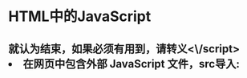 # HTML中的JavaScript
## <script>元素
将JS插入HTML的主要方法
网景创造出来，最早在Netscape Navigator 2 中实现的
以下8个属性
- ==async==：可选。表示立即下载脚本，但是不阻止其他页面动作比如下载资源或等待其他脚本加载。==只对外部脚本文教有效==
- ==crossorigin==：可选。配置相关请求的CROS设置。==默认不使用==CROS。anonymous配置文件请求不必设置凭据标志；use-credentials设置凭据标志，出战请求会包含凭据
- ==defer==：可选，表示脚本可以延迟到文档完全被解析和显示之后再执行。只对外部脚本文件有效。IE7以及更早版本可以对内指定。
- ==integrity==：可选。允许比对接收到的资源和指定的加密签名以==验证子资源完整性==（SRI,Subresource Integrity）。如果接收到的资源的签名与这个属性指定的签名不匹配，则页面会报错，脚本不会执行。一般==给CDN用，防止提供恶意内容==
- ==src==：可选。表示包含要执行的代码的外部文件。
- charset：可选。使用src属性指定的代码字符集。很少使用，因为大部分浏览器不在乎这个值
- language：弃用。Javascript，Javascript 1.2，VBScript。大部分浏览器忽略
- type：可选，代替language，表示代码块中脚本语言的内容类型（也称MIME类型：多媒体邮件拓展）。按照惯例，这个值始终都是"text/javascript"，尽管"text/javascript"和"text/ecmascript"都已经废弃了。JavaScript 文件的 MIME 类型通常是"application/x-javascript"，不过给type 属性这个值有可能导致脚本被忽略。
在非 IE 的浏览器中有效的其他值还有"application/javascript"和"application/ecmascript"。如果这个值是 module，则代码会被当成 ES6 模块，而且只有这时候代码中才能出现 import 和 export 关键字。==主要是"module"来区分ES6==

使用方法：
1. 直接嵌入代码:==出现字符串==</script>就认为结束，如果必须有用到</script>，请转义<\\/script>
2. 在网页中包含外部 JavaScript 文件，src导入:<script src="example.js"/> ,==XHTML==看到，可以忽略结束标签，但是这个语法==HTML==不能使用，无效HTML,有些浏览器不能正常处理，如IE

浏览器不会检查JavaScript文件的拓展名是否为.js。这就为使用==服务器端脚本语言动态生成 JavaScript== 代码，或者在==浏览器中将JavaScript扩展语言==（如TypeScript，或React的 JSX）转译为JavaScript提供了可能性。不过要注意，服务器经常会根据文件扩展来确定响应的正确 MIME 类型。如果不打算使用.js扩展名，一定要确保服务器能返回==正确的 MIME 类型==。

==直接嵌入与src，优先src==。如果在<script>中既用了src又嵌入了JS代码，浏览器只会下载src，忽略行内代码。
src可以是一个完整的URL，而且指向的资源可以==不在同一个域中==。
过程：浏览器解析资源，向src的路径发送一个GET请求，假定是个JavaScript文件。这个请求==不受SameSite策略限制==，返回并执行的JS还是受限制（返回的JS发起的请求是受SameSite限制的）。因为是GET请求，依然受HTTP/HTTPS协议限制

这个功能就支持了CDN，但是CDN有可能被黑，会提供恶意代码，所以需要==integrity验证==

浏览器按照<script>==出现顺序==依次解释他们，前提是没有defer和async。第二个必须等第一个解释完成才能继续...

### 标签位置
过去所有<script>元素都放在<head>标签内，为了把==外部的CSS和JS文件都集中放在一起==。

**问题**：
所有的JS都放在head就意味着必须把所有的JS代码都==下载、解析、解释==后，才能渲染页面（head之后才开始渲染）。
**解决方案**
现在通常都丢到body标签中的页面内容后面如：

```
<!DOCTYPE html>
<html>
 <head>
 <title>Example HTML Page</title>
 </head>
 <body>
 <!-- 这里是页面内容 -->
 <script src="example1.js"></script>
 <script src="example2.js"></script>
 </body>
</html> 
```

这样页面就能先渲染后处理JS文件，浏览器空白时间变少，用户体验增加

##### 推迟执行脚本 defer
defer--->先下载，等整个页面解析完后再运行。
==最好只有一个defer文件==，推迟执行的脚本不一定总会按顺序执行或者在 DOMContentLoaded事件之前执行
==把defer放页面底部是因为浏览器的支持程度不一样==

##### 动态加载脚本
js可以使用==DOM API==，通过向DOM中动态加入script元素同样可以加载指定脚本。

```
let script = document.createElement('script');
script.src = 'gibberish.js';
document.head.appendChild(script); 
```
在把 HTMLElement 元素==添加到 DOM且执行到这段代码之前==不会发送请求。默认异步方式加载=加了async。但是并不是所有浏览器支持async所有可以==统一为同步加载==

```
let script = document.createElement('script');
script.src = 'gibberish.js';
script.async = false;
document.head.appendChild(script);
```
动态加载脚本获取的资源对==浏览器预加载不可见==，影响获取==资源队列的优先级==，可以再头文件中显示声明

```
<link rel="preload" href="gibberish.js"> 
```

##### XHTML中的变化
可扩展超文本标记语言（XHTML，Extensible HyperText Markup Language）是HTML作为XML的应用重新包装的结果。
必须指定type为text/javascript，HTML可以没有
已经退出舞台
XHTML规则比HTML严格：<会被认为标签的开始，所以<一般用\&lt; ==替代==
或者用CDATA代码块包裹

```
<script type="text/javascript"><![CDATA[
 function compare(a, b) {
 if (a < b) {
 console.log("A is less than B");
 } else if (a > b) {
 console.log("A is greater than B");
 } else {
 console.log("A is equal to B");
 }
 }
]]></script> 
```
但是有的浏览器支持XHTML但是不支持CDADA块，==需要//注释==

## 行内代码与外部文件
尽量放在外部文件
- 可维护性
- ==缓存==：浏览器会根据特定的设置缓存所有外部链接的JavaScript 文件，这意味着如果两个页面都用到同一个文件，则该文件只需下载一次。这最终意味着页面加载更快。
- 适应未来

## 文档模式
IE5.5发明了文档模式的概念，即可以使用dectype切换文档模式

**起初的文档模式**：
- 混杂模式：让 IE 像 IE5 一样（支持一些非标准的特性）
- 标准模式：让 IE 具有兼容标准的行为

后来又加入了第三种
- 准标准模式：浏览器支持很多标准的特性，但是没有标准规定得那么严格

IE11已弃用

## <noscript>元素
针对早期浏览器不支持JS的问题
符合以下情况之一
- 浏览器不支持脚本
- 浏览器对脚本的支持被关闭
noscript的内容会被渲染，否额不会被渲染


# 总结
JavaScript 是通过<script>元素插入到 HTML页面中的。
这个元素可用于把 JavaScript 代码嵌入到HTML 页面中，跟其他标记混合在一起，也可用于引入保存在外部文件中的 JavaScript。
本章的重点可以总结如下。
- 要包含外部 JavaScript 文件，必须将 src 属性设置为要包含文件的 URL。文件可以跟网页在同一台服务器上，也可以位于完全不同的域。
- 所有<script>元素会依照它们在网页中出现的次序被解释。在不使用 defer 和 async 属性的
情况下，包含在<script>元素中的代码必须严格按次序解释。
- 对不推迟执行的脚本，浏览器必须解释完位于<script>元素中的代码，然后才能继续渲染页面的剩余部分。为此，通常应该把<script>元素放到页面末尾，介于主内容之后及</body>标签之前。
- 可以使用 defer 属性把脚本推迟到文档渲染完毕后再执行。推迟的脚本原则上按照它们被列出的次序执行。
- 可以使用 async 属性表示脚本不需要等待其他脚本，同时也不阻塞文档渲染，即异步加载。异步脚本不能保证按照它们在页面中出现的次序执行。
- 通过使用<noscript>元素，可以指定在浏览器不支持脚本时显示的内容。如果浏览器支持并启用脚本，则<noscript>元素中的任何内容都不会被渲染。




